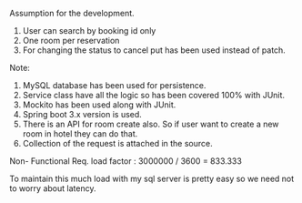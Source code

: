 Assumption for the development.

1. User can search by booking id only
2. One room per reservation
3. For changing the status to cancel put has been used instead of patch.


Note: 
1. MySQL database has been used for persistence.
2. Service class have all the logic so has been covered 100% with JUnit.
3. Mockito has been used along with JUnit.
4. Spring boot 3.x version is used.
5. There is an API for room create also. So if user want to create a new room in hotel they can do that.
6. Collection of the request is attached in the source.

Non- Functional Req.
 load factor : 3000000 / 3600 = 833.333
 
 To maintain this much load with my sql server is pretty easy so we need not to worry about latency.